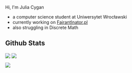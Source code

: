 
<!--
**cygane/cygane** is a ✨ _special_ ✨ repository because its `README.md` (this file) appears on your GitHub profile.

Here are some ideas to get you started:
-->
Hi, I'm Julia Cygan 
- a computer science student at Uniwersytet Wrocławski
- currently working on [FajrantInator.pl](https://github.com/PatrykFlama/FajrantInator.pl)
- also struggling in Discrete Math 
 


 ## Github Stats
<a><img align="center" src="https://github-readme-stats.vercel.app/api?username=cygane&hide=issues,contribs&show_icons=true&bg_color=00000000&count_private=true&theme=vue-dark&hide_border=true" /></a>
<a><img align="center" src="https://github-readme-stats.vercel.app/api/top-langs/?username=cygane&bg_color=00000000&theme=vue-dark&hide_border=true&langs_count=5&layout=donut" /></a>
<br>

<a><img align="center" src="https://komarev.com/ghpvc/?username=cygane&color=blueviolet&style=for-the-badge" /></a>

